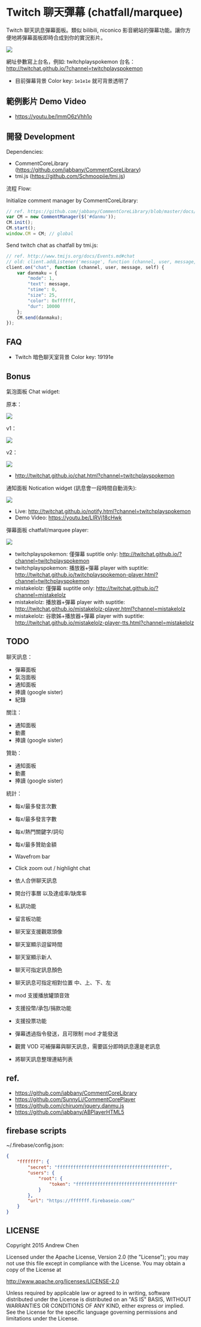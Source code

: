 # Twitch 聊天彈幕 (chatfall/marquee)

Twitch 聊天訊息彈幕面板。類似 bilibili, niconico 影音網站的彈幕功能。讓你方便地將彈幕面板即時合成到你的實況影片。

![](art/twichat-screenshot.png)

網址參數寫上台名，例如: twitchplayspokemon 台名： http://twitchat.github.io/?channel=twitchplayspokemon

* 目前彈幕背景 Color key: `1e1e1e` 就可背景透明了

## 範例影片 Demo Video

* https://youtu.be/lmmO6zVhh1o

## 開發 Development

Dependencies:

* CommentCoreLibrary (https://github.com/jabbany/CommentCoreLibrary)
* tmi.js (https://github.com/Schmoopiie/tmi.js)

流程 Flow:

Initialize comment manager by CommentCoreLibrary:

```js
// ref. https://github.com/jabbany/CommentCoreLibrary/blob/master/docs/Intro.md#调用api函数-api-calls
var CM = new CommentManager($('#danmu'));
CM.init();
CM.start();
window.CM = CM; // global
```

Send twitch chat as chatfall by tmi.js:

```js
// ref. http://www.tmijs.org/docs/Events.md#chat
// old: client.addListener('message', function (channel, user, message, self) {});
client.on("chat", function (channel, user, message, self) {
    var danmaku = {
        "mode": 1,
        "text": message,
        "stime": 0,
        "size": 25,
        "color": 0xffffff,
        "dur": 10000
    };
    CM.send(danmaku);
});
```

## FAQ

* Twitch 暗色聊天室背景 Color key: 19191e

## Bonus

氣泡面板 Chat widget:

原本：

![](art/screenshot-orig-chat.png)

v1：

![](art/screenshot-chat.png)

v2：

![](art/screenshot-chat-2.png)

* http://twitchat.github.io/chat.html?channel=twitchplayspokemon

通知面板 Notication widget (訊息會一段時間自動消失):

![](art/screenshot-notification.png)

* Live: http://twitchat.github.io/notify.html?channel=twitchplayspokemon
* Demo Video: https://youtu.be/LIRVj18cHwk

彈幕面板 chatfall/marquee player:

![](art/screenshot-player.png)

* twitchplayspokemon: 僅彈幕 suptitle only: http://twitchat.github.io/?channel=twitchplayspokemon
* twitchplayspokemon: 播放器+彈幕 player with suptitle: http://twitchat.github.io/twitchplayspokemon-player.html?channel=twitchplayspokemon
* mistakelolz: 僅彈幕 suptitle only: http://twitchat.github.io/?channel=mistakelolz
* mistakelolz: 播放器+彈幕 player with suptitle: http://twitchat.github.io/mistakelolz-player.html?channel=mistakelolz
* mistakelolz: 谷歌姊+播放器+彈幕 player with suptitle: http://twitchat.github.io/mistakelolz-player-tts.html?channel=mistakelolz

## TODO

聊天訊息：

* 彈幕面板
* 氣泡面板
* 通知面板
* 捧讀 (google sister)
* 紀錄

關注：

* 通知面板
* 動畫
* 捧讀 (google sister)

贊助：

* 通知面板
* 動畫
* 捧讀 (google sister)

統計：

* 每x/最多發言次數
* 每x/最多發言字數
* 每x/熱門關鍵字/詞句
* 每x/最多贊助金額

* Wavefrom bar
* Click zoom out / highlight chat
* 依人合併聊天訊息

* 開台行事曆 以及達成率/缺席率
* 私訊功能
* 留言板功能
* 聊天室支援觀眾頭像
* 聊天室顯示逗留時間
* 聊天室顯示新人
* 聊天可指定訊息顏色
* 聊天訊息可指定相對位置 中、上、下、左
* mod 支援播放罐頭音效
* 支援投幣/承包/捐款功能
* 支援投票功能
* 彈幕透過指令發送，且可限制 mod 才能發送
* 觀賞 VOD 可補彈幕與聊天訊息，需要區分即時訊息還是老訊息
* 將聊天訊息整理連結列表

## ref.

* https://github.com/jabbany/CommentCoreLibrary
* https://github.com/SunnyLi/CommentCorePlayer
* https://github.com/chiruom/jquery.danmu.js
* https://github.com/jabbany/ABPlayerHTML5

## firebase scripts

~/.firebase/config.json:

```json
{
    "fffffff": {
        "secret": "fffffffffffffffffffffffffffffffffffffffff",
        "users": {
            "root": {
                "token": "fffffffffffffffffffffffffffffffffffff"
            }
        },
        "url": "https://fffffff.firebaseio.com/"
    }
}
```

## LICENSE

Copyright 2015 Andrew Chen

Licensed under the Apache License, Version 2.0 (the "License"); you may not use this file except in compliance with the License. You may obtain a copy of the License at

http://www.apache.org/licenses/LICENSE-2.0

Unless required by applicable law or agreed to in writing, software distributed under the License is distributed on an "AS IS" BASIS, WITHOUT WARRANTIES OR CONDITIONS OF ANY KIND, either express or implied. See the License for the specific language governing permissions and limitations under the License.
